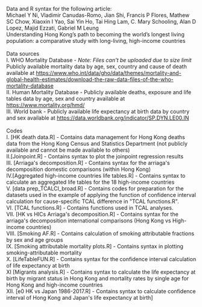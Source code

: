 Data and R syntax for the following article:<br/>
Michael Y Ni, Vladimir Canudas-Romo, Jian Shi, Francis P Flores, Mathew SC Chow, Xiaoxin I Yao, Sai Yin Ho, Tai Hing Lam, C. Mary Schooling, Alan D Lopez, Majid Ezzati, Gabriel M Leung<br/>
Understanding Hong Kong’s path to becoming the world’s longest living population: a comparative study with long-living, high-income countries<br/>
<br/>
Data sources<br/>
I. WHO Mortality Database - *Note: Files can't be uploaded due to size limit* Publicly available mortality data by age, sex, country and cause of death available at https://www.who.int/data/gho/data/themes/mortality-and-global-health-estimates/download-the-raw-data-files-of-the-who-mortality-database<br/>
II. Human Mortality Database - Publicly available deaths, exposure and life tables data by age, sex and country available at https://www.mortality.org/hmd/<br/>
III. World bank - Publicly available life expectancy at birth data by country and sex available at https://data.worldbank.org/indicator/SP.DYN.LE00.IN<br/>
<br/>
Codes<br/>
I. [HK death data.R] - Contains data management for Hong Kong deaths data from the Hong Kong Census and Statistics Department (not publicly available and cannot be made available to others)<br/>
II.[Joinpoint.R] - Contains syntax to plot the joinpoint regression results<br/>
III. [Arriaga's decomposition.R] - Contains syntax for the arriaga's decomposition domestic comparisons (within Hong Kong)<br/>
IV.[Aggregated high-income countries life tables.R] - Contains syntax to calculate an aggregated life tables for the 18 high-income countries<br/>
V. [data prep_TCALCI_broad.R] - Contains codes for preparation for the datasets used in the example of applying the function of confidence interval calculation for cause-specific TCAL difference in "TCAL functions.R".<br/>
VI. [TCAL functions.R] - Contains functions used in TCAL analyses.<br/>
VII. [HK vs HICs Arriaga's decomposition.R] - Contains syntax for the arriaga's decomposition international comparisons (Hong Kong vs High-income countries)<br/>
VIII. [Smoking AF.R] - Contains calculation of smoking attributable fractions by sex and age groups <br/>
IX. [Smoking attributable mortality plots.R] - Contains syntax in plotting smoking-attributable mortality<br/>
X. [LifeTableFUN.R] - Contains syntax for the confidence interval calculation of life expectancy at birth<br/>
XI [Migrants analysis.R] - Contains syntax to calculate the life expectancy at birth by migrant status in Hong Kong and mortality rates by single age for Hong Kong and high-income countries<br/>
XII. [e0 HK vs Japan 1986-2017.R] - Contains syntax to calculate confidence interval of Hong Kong and Japan's life expectancy at birth]<br/>
